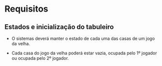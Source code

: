# Requisitos

## Estados e inicialização do tabuleiro

* O sistemas deverá manter o estado de cada uma das casas de
um jogo da velha.

* Cada casa do jogo da velha poderá estar vazia, ocupada
pelo 1º jogador ou ocupada pelo 2º jogador.
